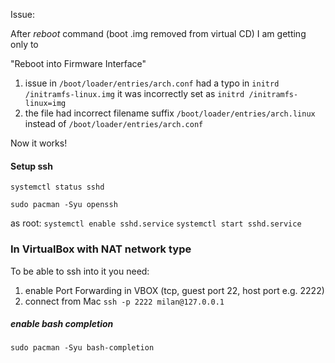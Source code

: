 Issue:

After _reboot_ command (boot .img removed from virtual CD) I am getting only to 

"Reboot into Firmware Interface"


1. issue in `/boot/loader/entries/arch.conf`
   had a typo in `initrd /initramfs-linux.img` it was incorrectly set as `initrd /initramfs-linux=img`
2. the file had incorrect filename suffix `/boot/loader/entries/arch.linux` instead of `/boot/loader/entries/arch.conf`

Now it works!


#### Setup ssh

`systemctl status sshd`

`sudo pacman -Syu openssh`

as root: 
`systemctl enable sshd.service`
`systemctl start sshd.service`

### In VirtualBox with NAT network type

To be able to ssh into it you need:

1. enable Port Forwarding in VBOX (tcp, guest port 22, host port e.g. 2222)
2. connect from Mac `ssh -p 2222 milan@127.0.0.1`

##### enable bash completion

`sudo pacman -Syu bash-completion`
